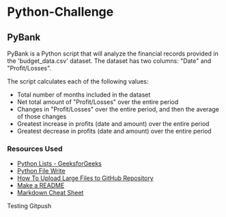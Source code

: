 # Python-Challenge

## PyBank
PyBank is a Python script that will analyze the financial records provided in the 'budget_data.csv' dataset. The dataset has two columns: "Date" and "Profit/Losses".

The script calculates each of the following values:
- Total number of months included in the dataset
- Net total amount of "Profit/Losses" over the entire period
- Changes in "Profit/Losses" over the entire period, and then the average of those changes
- Greatest increase in profits (date and amount) over the entire period
- Greatest decrease in profits (date and amount) over the entire period

### Resources Used
- [Python Lists - GeeksforGeeks](https://www.geeksforgeeks.org/python-lists/?ref=shm)
- [Python File Write](https://www.w3schools.com/python/python_file_write.asp)
- [How To Upload Large Files to GitHub Repository](https://medium.com/linkit-intecs/how-to-upload-large-files-to-github-repository-2b1e03723d2)
- [Make a README](https://www.makeareadme.com/#license-1)
- [Markdown Cheat Sheet](https://www.markdownguide.org/cheat-sheet/)

Testing Gitpush
